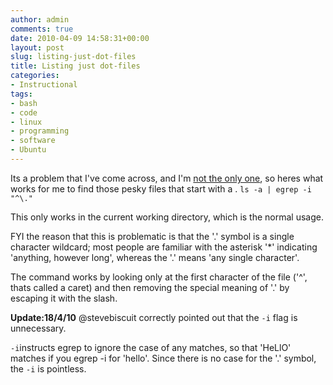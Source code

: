 ```yaml
---
author: admin
comments: true
date: 2010-04-09 14:58:31+00:00
layout: post
slug: listing-just-dot-files
title: Listing just dot-files
categories:
- Instructional
tags:
- bash
- code
- linux
- programming
- software
- Ubuntu
---
```


Its a problem that I've come across, and I'm [not the only one](http://www.unix.com/unix-dummies-questions-answers/42734-command-list-dot-files.html), so heres what works for me to find those pesky files that start with a .
`ls -a | egrep -i "^\."`

This only works in the current working directory, which is the normal usage.

FYI the reason that this is problematic is that the '.' symbol is a single character wildcard; most people are familiar with the asterisk '\*' indicating 'anything, however long', whereas the '.' means 'any single character'.

The command works by looking only at the first character of the file ('^', thats called a caret) and then removing the special meaning of '.' by escaping it with the slash.

**Update:18/4/10**
@stevebiscuit correctly pointed out that the `-i` flag is unnecessary.

`-i`instructs egrep to ignore the case of any matches, so that 'HeLlO' matches if you egrep -i for 'hello'. Since there is no case for the '.' symbol, the `-i` is pointless.
